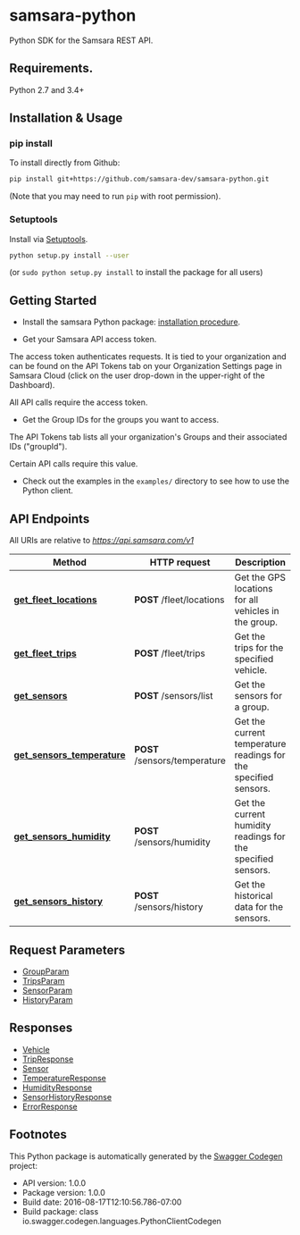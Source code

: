 # samsara-python

Python SDK for the Samsara REST API.

## Requirements.

Python 2.7 and 3.4+

## Installation & Usage

### pip install

To install directly from Github:

```sh
pip install git+https://github.com/samsara-dev/samsara-python.git
```
(Note that you may need to run `pip` with root permission).

### Setuptools

Install via [Setuptools](http://pypi.python.org/pypi/setuptools).

```sh
python setup.py install --user
```
(or `sudo python setup.py install` to install the package for all users)

## Getting Started

* Install the samsara Python package: [installation procedure](#installation--usage).

* Get your Samsara API access token.

The access token authenticates requests. It is tied to your organization and can be found on the
API Tokens tab on your Organization Settings page in Samsara Cloud (click on the user drop-down in
the upper-right of the Dashboard).

All API calls require the access token.

* Get the Group IDs for the groups you want to access.

The API Tokens tab lists all your organization's Groups and their associated IDs ("groupId").

Certain API calls require this value.

* Check out the examples in the `examples/` directory to see how to use the Python client.

## API Endpoints

All URIs are relative to *https://api.samsara.com/v1*

Method | HTTP request | Description
------------ | ------------- | -------------
[**get_fleet_locations**](docs/DefaultApi.md#get_fleet_locations) | **POST** /fleet/locations | Get the GPS locations for all vehicles in the group.
[**get_fleet_trips**](docs/DefaultApi.md#get_fleet_trips) | **POST** /fleet/trips | Get the trips for the specified vehicle.
[**get_sensors**](docs/DefaultApi.md#get_sensors) | **POST** /sensors/list | Get the sensors for a group.
[**get_sensors_temperature**](docs/DefaultApi.md#get_sensors_temperature) | **POST** /sensors/temperature | Get the current temperature readings for the specified sensors.
[**get_sensors_humidity**](docs/DefaultApi.md#get_sensors_humidity) | **POST** /sensors/humidity | Get the current humidity readings for the specified sensors.
[**get_sensors_history**](docs/DefaultApi.md#get_sensors_history) | **POST** /sensors/history | Get the historical data for the sensors.

## Request Parameters

- [GroupParam](docs/GroupParam.md)
- [TripsParam](docs/TripsParam.md)
- [SensorParam](docs/SensorParam.md)
- [HistoryParam](docs/HistoryParam.md)

## Responses

- [Vehicle](docs/Vehicle.md)
- [TripResponse](docs/TripResponse.md)
- [Sensor](docs/Sensor.md)
- [TemperatureResponse](docs/TemperatureResponse.md)
- [HumidityResponse](docs/HumidityResponse.md)
- [SensorHistoryResponse](docs/SensorHistoryResponse.md)
- [ErrorResponse](docs/ErrorResponse.md) 


## Footnotes

This Python package is automatically generated by the [Swagger Codegen](https://github.com/swagger-api/swagger-codegen) project:

- API version: 1.0.0
- Package version: 1.0.0
- Build date: 2016-08-17T12:10:56.786-07:00
- Build package: class io.swagger.codegen.languages.PythonClientCodegen
